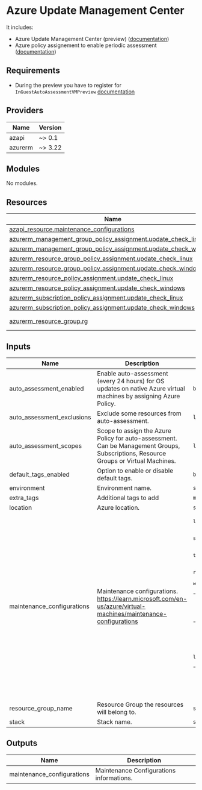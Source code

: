 # Azure Update Management Center

It includes:
* Azure Update Management Center (preview) ([documentation](https://learn.microsoft.com/en-us/azure/update-center/overview))
* Azure policy assignement to enable periodic assessment ([documentation](https://learn.microsoft.com/en-us/azure/update-center/assessment-options))

## Requirements

* During the preview you have to register for `InGuestAutoAssessmentVMPreview` [documentation](https://learn.microsoft.com/en-us/azure/update-center/enable-machines?tabs=portal-periodic)

<!-- BEGIN_TF_DOCS -->
## Providers

| Name | Version |
|------|---------|
| azapi | ~> 0.1 |
| azurerm | ~> 3.22 |

## Modules

No modules.

## Resources

| Name | Type |
|------|------|
| [azapi_resource.maintenance_configurations](https://registry.terraform.io/providers/azure/azapi/latest/docs/resources/resource) | resource |
| [azurerm_management_group_policy_assignment.update_check_linux](https://registry.terraform.io/providers/hashicorp/azurerm/latest/docs/resources/management_group_policy_assignment) | resource |
| [azurerm_management_group_policy_assignment.update_check_windows](https://registry.terraform.io/providers/hashicorp/azurerm/latest/docs/resources/management_group_policy_assignment) | resource |
| [azurerm_resource_group_policy_assignment.update_check_linux](https://registry.terraform.io/providers/hashicorp/azurerm/latest/docs/resources/resource_group_policy_assignment) | resource |
| [azurerm_resource_group_policy_assignment.update_check_windows](https://registry.terraform.io/providers/hashicorp/azurerm/latest/docs/resources/resource_group_policy_assignment) | resource |
| [azurerm_resource_policy_assignment.update_check_linux](https://registry.terraform.io/providers/hashicorp/azurerm/latest/docs/resources/resource_policy_assignment) | resource |
| [azurerm_resource_policy_assignment.update_check_windows](https://registry.terraform.io/providers/hashicorp/azurerm/latest/docs/resources/resource_policy_assignment) | resource |
| [azurerm_subscription_policy_assignment.update_check_linux](https://registry.terraform.io/providers/hashicorp/azurerm/latest/docs/resources/subscription_policy_assignment) | resource |
| [azurerm_subscription_policy_assignment.update_check_windows](https://registry.terraform.io/providers/hashicorp/azurerm/latest/docs/resources/subscription_policy_assignment) | resource |
| [azurerm_resource_group.rg](https://registry.terraform.io/providers/hashicorp/azurerm/latest/docs/data-sources/resource_group) | data source |

## Inputs

| Name | Description | Type | Default | Required |
|------|-------------|------|---------|:--------:|
| auto\_assessment\_enabled | Enable auto-assessment (every 24 hours) for OS updates on native Azure virtual machines by assigning Azure Policy. | `bool` | `true` | no |
| auto\_assessment\_exclusions | Exclude some resources from auto-assessment. | `list(string)` | `[]` | no |
| auto\_assessment\_scopes | Scope to assign the Azure Policy for auto-assessment. Can be Management Groups, Subscriptions, Resource Groups or Virtual Machines. | `list(string)` | `[]` | no |
| default\_tags\_enabled | Option to enable or disable default tags. | `bool` | `true` | no |
| environment | Environment name. | `string` | n/a | yes |
| extra\_tags | Additional tags to add | `map(string)` | `null` | no |
| location | Azure location. | `string` | n/a | yes |
| maintenance\_configurations | Maintenance configurations. https://learn.microsoft.com/en-us/azure/virtual-machines/maintenance-configurations | <pre>list(object({<br>    configuration_name = string<br>    start_date_time    = string<br>    duration           = optional(string, "02:00")<br>    time_zone          = optional(string, "UTC")<br>    recur_every        = string<br>    reboot_setting     = optional(string, "IfRequired")<br>    windows_classifications_to_include = optional(list(string), [<br>      "Critical",<br>      "Definition",<br>      "FeaturePack",<br>      "Security",<br>      "ServicePack",<br>      "Tools",<br>      "UpdateRollup",<br>      "Updates"<br>    ])<br>    linux_classifications_to_include = optional(list(string), [<br>      "Critical",<br>      "Security",<br>      "Other",<br>    ])<br>  }))</pre> | `[]` | no |
| resource\_group\_name | Resource Group the resources will belong to. | `string` | n/a | yes |
| stack | Stack name. | `string` | n/a | yes |

## Outputs

| Name | Description |
|------|-------------|
| maintenance\_configurations | Maintenance Configurations informations. |
<!-- END_TF_DOCS -->

